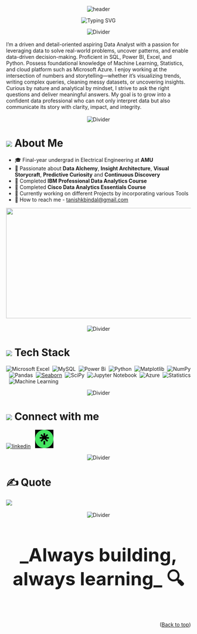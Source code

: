 <a name = "top"></a>
<div align="center">
  <img src="https://capsule-render.vercel.app/api?type=waving&color=8B5CF6&height=250&section=header&text=Hi%2C%20I'm%20Tanishk%20Bindal&fontSize=40&fontColor=ffffff&desc=Final-year%20Undergrad%20at%20Aligarh%20Muslim%20University%20(AMU)&descSize=20&descAlign=50&descAlignY=60&fontAlignY=38&animation=fadeIn" alt="header" />
</div>

<p align="center">
  <img src="https://readme-typing-svg.demolab.com?font=Fira+Code&weight=500&pause=1000&color=3BC2F2&center=true&vCenter=true&width=435&lines=Aspiring+Data+Analyst;Aspiring+Business+Analyst;Bridging+Data+and+Decisions;Data+Enthusiast;Lifelong+Learner" alt="Typing SVG" />
</p>

<div align="center">
  <img src="https://user-images.githubusercontent.com/73097560/115834477-dbab4500-a447-11eb-908a-139a6edaec5c.gif" alt="Divider">
</div><br>
I’m a driven and detail-oriented aspiring Data Analyst with a passion for leveraging data to solve real-world problems, uncover patterns, and enable data-driven decision-making. Proficient in SQL, Power BI, Excel, and Python. Possess foundational knowledge of Machine Learning, Statistics, and cloud platform such as Microsoft Azure. I enjoy working at the intersection of numbers and storytelling—whether it’s visualizing trends, writing complex queries, cleaning messy datasets, or uncovering insights. Curious by nature and analytical by mindset, I strive to ask the right questions and deliver meaningful answers. My goal is to grow into a confident data professional who can not only interpret data but also communicate its story with clarity, impact, and integrity.<br>
<div align="center"><br>
  <img src="https://user-images.githubusercontent.com/73097560/115834477-dbab4500-a447-11eb-908a-139a6edaec5c.gif" alt="Divider">
</div>

# <img src="https://media.giphy.com/media/hvRJCLFzcasrR4ia7z/giphy.gif" width="30"> About Me <br>



- 🎓 Final-year undergrad in Electrical Engineering at **AMU** <br>
- 🤖 Passionate about **Data Alchemy**, **Insight Architecture**,  **Visual Storycraft**, **Predictive Curiosity** and **Continuous Discovery**
- 💼 Completed **IBM Professional Data Analytics Course**<br>
- 💼 Completed **Cisco Data Analytics Essentials Course**<br>
- 🔬 Currently working on different Projects by incorporating various Tools<br>
- 💬 How to reach me - tanishkbindal@gmail.com<br>
<div align= "right">
 <img src="https://media.giphy.com/media/qgQUggAC3Pfv687qPC/giphy.gif"
   width= "600" height="300"/>
</div>
<div align="center"><br>
  <img src="https://user-images.githubusercontent.com/73097560/115834477-dbab4500-a447-11eb-908a-139a6edaec5c.gif" alt="Divider">
</div>

# <img src="https://media.giphy.com/media/WUlplcMpOCEmTGBtBW/giphy.gif" width="35"> Tech Stack 
![Microsoft Excel](https://img.shields.io/badge/Microsoft_Excel-217346?style=for-the-badge&logo=microsoft-excel&logoColor=white)&nbsp; 
![MySQL](https://img.shields.io/badge/sql-4479A1.svg?style=for-the-badge&logo=sql&logoColor=white)&nbsp; 
![Power Bi](https://img.shields.io/badge/power_bi-F2C811?style=for-the-badge&logo=powerbi&logoColor=black)&nbsp; 
![Python](https://img.shields.io/badge/python-3670A0?style=for-the-badge&logo=python&logoColor=ffdd54)&nbsp; 
![Matplotlib](https://img.shields.io/badge/Matplotlib-%23ffffff.svg?style=for-the-badge&logo=Matplotlib&logoColor=black)&nbsp; 
![NumPy](https://img.shields.io/badge/numpy-%23013243.svg?style=for-the-badge&logo=numpy&logoColor=white)&nbsp; 
![Pandas](https://img.shields.io/badge/pandas-%23150458.svg?style=for-the-badge&logo=pandas&logoColor=white)&nbsp;
[![Seaborn](https://img.shields.io/badge/Seaborn-3776AB?style=for-the-badge&logo=seaborn&logoColor=white)](https://seaborn.pydata.org/)&nbsp;
![SciPy](https://img.shields.io/badge/SciPy-%230C55A5.svg?style=for-the-badge&logo=scipy&logoColor=%white)&nbsp;
![Jupyter Notebook](https://img.shields.io/badge/jupyter-%23FA0F00.svg?style=for-the-badge&logo=jupyter&logoColor=white)&nbsp;
![Azure](https://img.shields.io/badge/Azure-0078D4?style=for-the-badge&logo=microsoft-azure&logoColor=white)&nbsp;
![Statistics](https://img.shields.io/badge/Statistics-4B8BBE?style=for-the-badge&logo=graph&logoColor=white)&nbsp;
![Machine Learning](https://img.shields.io/badge/Machine%20Learning-0078D4?style=for-the-badge&logo=mlflow&logoColor=white)


<div align="center">
  <img src="https://user-images.githubusercontent.com/73097560/115834477-dbab4500-a447-11eb-908a-139a6edaec5c.gif" alt="Divider">
</div>

# <a href="https://gifyu.com/image/Zy2f"><img src="https://github.com/milaan9/milaan9/blob/main/Handshake.gif" width="50px"></a> Connect with me 
[<img src='https://upload.wikimedia.org/wikipedia/commons/c/ca/LinkedIn_logo_initials.png' alt='linkedin' height='50'>](https://www.linkedin.com/in/tanishk-bindal//) &nbsp;   [<img src='https://github.com/TanishkBindal/TanishkBindal/blob/main/WhatsApp%20Image%202025-07-09%20at%2018.00.40_e3665474.jpg?raw=true' alt='linktree' height='50'>](https://linktr.ee/tanishkbindal)

<div align="center">
  <img src="https://user-images.githubusercontent.com/73097560/115834477-dbab4500-a447-11eb-908a-139a6edaec5c.gif" alt="Divider">
</div>

# ✍️ Quote 
![](https://quotes-github-readme.vercel.app/api?type=horizontal&theme=tokyonight)

<div align="center">
  <img src="https://user-images.githubusercontent.com/73097560/115834477-dbab4500-a447-11eb-908a-139a6edaec5c.gif" alt="Divider">
</div>


<h4 align="center"
   style ="font-size:50px;
   font-weight:bold;">_Always building, always learning_ 🔍</h4>

<p align="right">(<a href="#top">Back to top</a>)</p>
</p> 


<!-- Proudly created with GPRM ( https://gprm.itsvg.in ) -->


